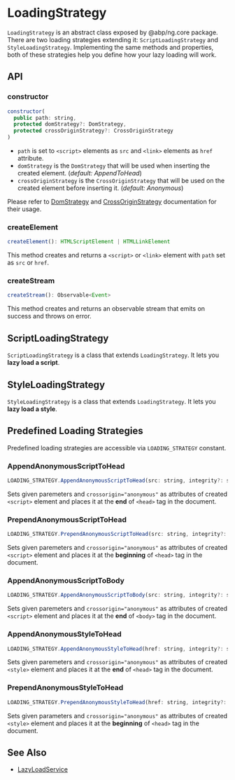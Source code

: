 # LoadingStrategy

`LoadingStrategy` is an abstract class exposed by @abp/ng.core package. There are two loading strategies extending it: `ScriptLoadingStrategy` and `StyleLoadingStrategy`. Implementing the same methods and properties, both of these strategies help you define how your lazy loading will work.




## API

### constructor

```js
constructor(
  public path: string,
  protected domStrategy?: DomStrategy,
  protected crossOriginStrategy?: CrossOriginStrategy
)
```

- `path` is set to `<script>` elements as `src` and `<link>` elements as `href` attribute.
- `domStrategy` is the `DomStrategy` that will be used when inserting the created element. (_default: AppendToHead_)
- `crossOriginStrategy` is the `CrossOriginStrategy` that will be used on the created element before inserting it. (_default: Anonymous_)

Please refer to [DomStrategy](./Dom-Strategy.md) and [CrossOriginStrategy](./Cross-Origin-Strategy.md) documentation for their usage.


### createElement

```js
createElement(): HTMLScriptElement | HTMLLinkElement
```

This method creates and returns a `<script>` or `<link>` element with `path` set as `src` or `href`.


### createStream

```js
createStream(): Observable<Event>
```

This method creates and returns an observable stream that emits on success and throws on error.



## ScriptLoadingStrategy

`ScriptLoadingStrategy` is a class that extends `LoadingStrategy`. It lets you **lazy load a script**.



## StyleLoadingStrategy

`StyleLoadingStrategy` is a class that extends `LoadingStrategy`. It lets you **lazy load a style**.



## Predefined Loading Strategies

Predefined loading strategies are accessible via `LOADING_STRATEGY` constant.


### AppendAnonymousScriptToHead

```js
LOADING_STRATEGY.AppendAnonymousScriptToHead(src: string, integrity?: string)
```

Sets given paremeters and `crossorigin="anonymous"` as attributes of created `<script>` element and places it at the **end** of `<head>` tag in the document.


### PrependAnonymousScriptToHead

```js
LOADING_STRATEGY.PrependAnonymousScriptToHead(src: string, integrity?: string)
```

Sets given paremeters and `crossorigin="anonymous"` as attributes of created `<script>` element and places it at the **beginning** of `<head>` tag in the document.


### AppendAnonymousScriptToBody

```js
LOADING_STRATEGY.AppendAnonymousScriptToBody(src: string, integrity?: string)
```

Sets given paremeters and `crossorigin="anonymous"` as attributes of created `<script>` element and places it at the **end** of `<body>` tag in the document.


### AppendAnonymousStyleToHead

```js
LOADING_STRATEGY.AppendAnonymousStyleToHead(href: string, integrity?: string)
```

Sets given paremeters and `crossorigin="anonymous"` as attributes of created `<style>` element and places it at the **end** of `<head>` tag in the document.


### PrependAnonymousStyleToHead

```js
LOADING_STRATEGY.PrependAnonymousStyleToHead(href: string, integrity?: string)
```

Sets given parameters and `crossorigin="anonymous"` as attributes of created `<style>` element and places it at the **beginning** of `<head>` tag in the document.


## See Also

- [LazyLoadService](./Lazy-Load-Service.md)
